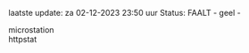 laatste update: 
za 02-12-2023 23:50   uur 
Status: FAALT - geel - 
<div class="service Y">microstation</div><div class="service G">httpstat</div>